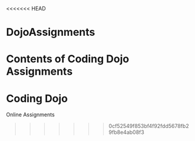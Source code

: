 <<<<<<< HEAD
# DojoAssignments
Contents of Coding Dojo Assignments
=======
# Coding Dojo 
Online Assignments

>>>>>>> 0cf52549f853bf4f92fdd5678fb29fb8e4ab08f3
